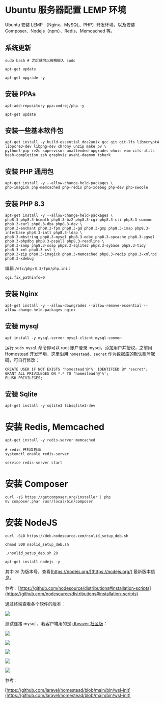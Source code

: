# Ubuntu 服务器配置 LEMP 环境

Ubuntu 安装 LEMP （Nginx、MySQL、PHP）开发环境，以及安装 Composer、Nodejs（npm）、Redis、Memcached 等。

## 系统更新

```shell
sudo bash # 之后就可以省略输入 sudo 

apt-get update

apt-get upgrade -y
```

## 安装 PPAs

```shell
apt-add-repository ppa:ondrej/php -y

apt-get update
```

## 安装一些基本软件包

```shell
apt-get install -y build-essential dos2unix gcc git git-lfs libmcrypt4 libpcre3-dev libpng-dev chrony unzip make pv \
python3-pip re2c supervisor unattended-upgrades whois vim cifs-utils bash-completion zsh graphviz avahi-daemon tshark
```

## 安装 PHP 通用包

```shell
apt-get install -y --allow-change-held-packages \
php-imagick php-memcached php-redis php-xdebug php-dev php-swoole
```

## 安装 PHP 8.3

```shell
apt-get install -y --allow-change-held-packages \
php8.3 php8.3-bcmath php8.3-bz2 php8.3-cgi php8.3-cli php8.3-common php8.3-curl php8.3-dba php8.3-dev \
php8.3-enchant php8.3-fpm php8.3-gd php8.3-gmp php8.3-imap php8.3-interbase php8.3-intl php8.3-ldap \
php8.3-mbstring php8.3-mysql php8.3-odbc php8.3-opcache php8.3-pgsql php8.3-phpdbg php8.3-pspell php8.3-readline \
php8.3-snmp php8.3-soap php8.3-sqlite3 php8.3-sybase php8.3-tidy php8.3-xml php8.3-xsl \
php8.3-zip php8.3-imagick php8.3-memcached php8.3-redis php8.3-xmlrpc php8.3-xdebug
```

编辑 `/etc/php/8.3/fpm/php.ini` :

```shell
cgi.fix_pathinfo=0
```

## 安装 Nginx

```shell
apt-get install -y --allow-downgrades --allow-remove-essential --allow-change-held-packages nginx
```

## 安装 mysql

```shell
apt install -y mysql-server mysql-client mysql-common
```

运行 `sudo mysql` 命令即可以 root 账户登录 mysql，添加用户并授权，之前用 Homestead 开发环境，这里沿用 `homestead`、`secret`  作为数据库的默认账号密码，可自行修改：

```shell
CREATE USER IF NOT EXISTS 'homestead'@'%' IDENTIFIED BY 'secret';
GRANT ALL PRIVILEGES ON *.* TO 'homestead'@'%';
FLUSH PRIVILEGES;
```

## 安装 Sqlite

```
apt-get install -y sqlite3 libsqlite3-dev
```


# 安装 Redis, Memcached
```shell
apt-get install -y redis-server memcached

# redis 开机自启动
systemctl enable redis-server

service redis-server start
```


# 安装 Composer

```shell
curl -sS https://getcomposer.org/installer | php
mv composer.phar /usr/local/bin/composer
```


# 安装 NodeJS

```shell
curl -SLO https://deb.nodesource.com/nsolid_setup_deb.sh

chmod 500 nsolid_setup_deb.sh

./nsolid_setup_deb.sh 20

apt-get install nodejs -y
```

其中 `20` 为版本号，查看[https://nodejs.org/](https://nodejs.org/) 最新版本信息。

参考：[https://github.com/nodesource/distributions#installation-scripts](https://github.com/nodesource/distributions#installation-scripts)

通过终端查看各个软件的版本：

![](./src/FBsE9iBoLLjcjDq4kG5TRlChm8qvJwEicLlByytg.png)

测试连接 mysql ，我客户端用的是 [dbeaver 社区版](https://dbeaver.io/download/)：

![](./src/XjEjBUMOXQH2HuHQQam46PZN2l3edBdf15lOZyTC.png)

![](./src/QMIXJTMlwzDDvtYEIfYNnC2BXUUykvk6qy2Kcny3.png)

![](./src/5KXq1R3tMM26mD4XSGCYPpnAnhlw4HVJKDVhmrA7.png)

![](./src/NR06ocNONoY0uAYUkbgrclkqRfWbCVimrJFabqX3.png)

![](./src/Y3pnYOYlDBJCOOotEMHSG2vACEPtxpKO6oBGI00x.png)

参考：

[https://github.com/laravel/homestead/blob/main/bin/wsl-init](https://github.com/laravel/homestead/blob/main/bin/wsl-init)